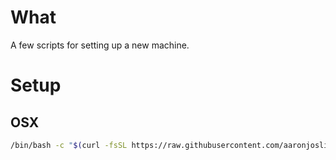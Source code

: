 # What

A few scripts for setting up a new machine. 

# Setup

## OSX

```bash
/bin/bash -c "$(curl -fsSL https://raw.githubusercontent.com/aaronjoslinwangdu/dev/HEAD/osx/init.sh)"
```
